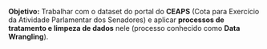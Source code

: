  **Objetivo:** Trabalhar com o dataset do portal do **CEAPS** (Cota para Exercício da Atividade Parlamentar dos Senadores) e aplicar **processos de tratamento e limpeza de dados** nele (processo conhecido como **Data Wrangling**).